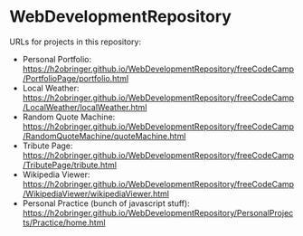 # WebDevelopmentRepository

URLs for projects in this repository:
- Personal Portfolio: https://h2obringer.github.io/WebDevelopmentRepository/freeCodeCamp/PortfolioPage/portfolio.html
- Local Weather: https://h2obringer.github.io/WebDevelopmentRepository/freeCodeCamp/LocalWeather/localWeather.html
- Random Quote Machine: https://h2obringer.github.io/WebDevelopmentRepository/freeCodeCamp/RandomQuoteMachine/quoteMachine.html
- Tribute Page: https://h2obringer.github.io/WebDevelopmentRepository/freeCodeCamp/TributePage/tribute.html
- Wikipedia Viewer: https://h2obringer.github.io/WebDevelopmentRepository/freeCodeCamp/WikipediaViewer/wikipediaViewer.html
- Personal Practice (bunch of javascript stuff): https://h2obringer.github.io/WebDevelopmentRepository/PersonalProjects/Practice/home.html
